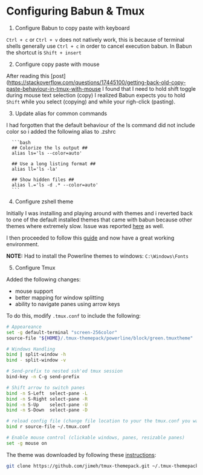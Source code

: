 # Configuring Babun & Tmux

1. Configure Babun to copy paste with keyboard

  `Ctrl + c` or `Ctrl + v` does not natively work, this is because of terminal shells generally use `Ctrl + c` in order to cancel execution babun. In Babun the shortcut is `Shift + insert`

2. Configure copy paste with mouse

  After reading this [post](https://stackoverflow.com/questions/17445100/getting-back-old-copy-paste-behaviour-in-tmux-with-mouse I found that I need  to hold shift toggle during mouse text selection (copy) I realized Babun expects you to hold `Shift` while you select (copying) and while your righ-click (pasting).

3. Update alias for common commands

  I had forgotten that the default behaviour of the ls command did not include color so i added the following alias to .zshrc

      ```bash
      ## Colorize the ls output ##
      alias ls='ls --color=auto'

      ## Use a long listing format ##
      alias ll='ls -la'

      ## Show hidden files ##
      alias l.='ls -d .* --color=auto'
      ```

4. Configure zshell theme

  Initially I was installing and playing around with themes and i reverted back to one of the default  installed themes that came with babun because other themes where extremely slow. Issue was reported [here](https://github.com/babun/babun/issues/48) as well.

  I then proceeded to follow this [guide](https://www.dasblattwerk.at/webdev-workbench-01-shell/) and now have a great working environment.

  **NOTE:**  Had to install the Powerline themes to windows: `C:\Windows\Fonts`

5. Configure Tmux

  Added the following changes:  
  * mouse support
  * better mapping for window splitting
  * ability to navigate panes using arrow keys  

  To do this, modify `.tmux.conf` to include the following:

  ```bash
  # Appeareance
  set -g default-terminal "screen-256color"
  source-file "${HOME}/.tmux-themepack/powerline/block/green.tmuxtheme"

  # Windows Handling
  bind | split-window -h
  bind - split-window -v

  # Send-prefix to nested ssh'ed tmux session
  bind-key -n C-g send-prefix

  # Shift arrow to switch panes
  bind -n S-Left  select-pane -L
  bind -n S-Right select-pane -R
  bind -n S-Up    select-pane -U
  bind -n S-Down  select-pane -D

  # reload config file (change file location to your the tmux.conf you want to use)
  bind r source-file ~/.tmux.conf

  # Enable mouse control (clickable windows, panes, resizable panes)
  set -g mouse on
  ```
  The theme was downloaded by following these [instructions](https://github.com/jimeh/tmux-themepack):

  ```bash
  git clone https://github.com/jimeh/tmux-themepack.git ~/.tmux-themepack
  ```
